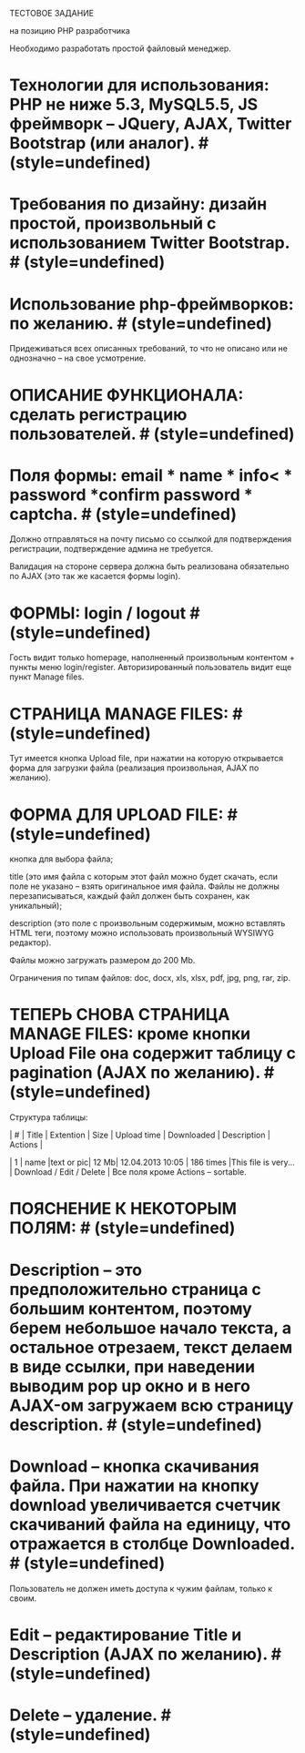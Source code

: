 ТЕСТОВОЕ ЗАДАНИЕ

на позицию PHP разработчика

Необходимо разработать простой файловый менеджер.

# Технологии для использования: PHP не ниже 5.3, MySQL5.5, JS фреймворк – JQuery, AJAX, Twitter Bootstrap (или аналог). # (style=undefined)

# Требования по дизайну: дизайн простой, произвольный с использованием Twitter Bootstrap. # (style=undefined)

# Использование php-фреймворков: по желанию. # (style=undefined)

Придеживаться всех описанных требований, то что не описано или не однозначно – на свое усмотрение.

# ОПИСАНИЕ ФУНКЦИОНАЛА: cделать регистрацию пользователей. # (style=undefined)

# Поля формы: email * name * info< * password *confirm password * captcha. # (style=undefined)

Должно отправляться на почту письмо со ссылкой для подтверждения регистрации, подтверждение админа не требуется.

Валидация на стороне сервера должна быть реализована обязательно по AJAX (это так же касается формы login).

# ФОРМЫ: login / logout # (style=undefined)

Гость видит только homepage, наполненный произвольным контентом + пункты меню login/register. Авторизированный пользователь видит еще пункт Manage files.

# СТРАНИЦА MANAGE FILES: # (style=undefined)

Тут имеется кнопка Upload file, при нажатии на которую открывается форма для загрузки файла (реализация произвольная, AJAX по желанию).

# ФОРМА ДЛЯ UPLOAD FILE: # (style=undefined)

кнопка для выбора файла;

title (это имя файла с которым этот файл можно будет скачать, если поле не указано – взять оригинальное имя файла. Файлы не должны перезаписываться, каждый файл должен быть сохранен, как уникальный);

description (это поле с произвольным содержимым, можно вставлять HTML теги, поэтому можно использовать произвольный WYSIWYG редактор).

Файлы можно загружать размером до 200 Mb.

Ограничения по типам файлов: doc, docx, xls, xlsx, pdf, jpg, png, rar, zip.

# ТЕПЕРЬ СНОВА СТРАНИЦА MANAGE FILES: кроме кнопки Upload File она содержит таблицу с pagination (AJAX по желанию). # (style=undefined)

Структура таблицы:

| # | Title | Extention | Size | Upload time | Downloaded | Description | Actions |

| 1 | name |text or pic| 12 Mb| 12.04.2013 10:05 | 186 times |This file is very... | Download / Edit / Delete | Все поля кроме Actions – sortable.

# ПОЯСНЕНИЕ К НЕКОТОРЫМ ПОЛЯМ: # (style=undefined)

# Description – это предположительно страница с большим контентом, поэтому берем небольшое начало текста, а остальное отрезаем, текст делаем в виде ссылки, при наведении выводим pop up окно и в него AJAX-ом загружаем всю страницу description. # (style=undefined)

# Download – кнопка скачивания файла. При нажатии на кнопку download увеличивается счетчик скачиваний файла на единицу, что отражается в столбце Downloaded. # (style=undefined)

Пользователь не должен иметь доступа к чужим файлам, только к своим.

# Edit – редактирование Title и Description (AJAX по желанию). # (style=undefined)

# Delete – удаление. # (style=undefined)
